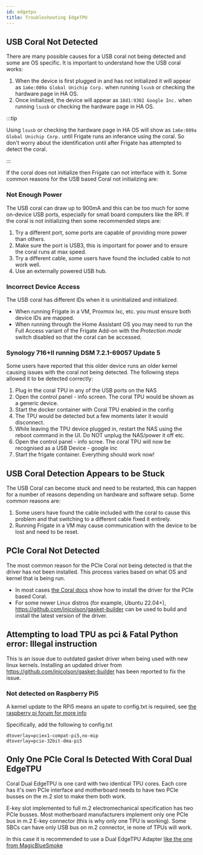```yaml
---
id: edgetpu
title: Troubleshooting EdgeTPU
---
```


## USB Coral Not Detected

There are many possible causes for a USB coral not being detected and some are OS specific. It is important to understand how the USB coral works:

1. When the device is first plugged in and has not initialized it will appear as `1a6e:089a Global Unichip Corp.` when running `lsusb` or checking the hardware page in HA OS.
2. Once initialized, the device will appear as `18d1:9302 Google Inc.` when running `lsusb` or checking the hardware page in HA OS.

:::tip

Using `lsusb` or checking the hardware page in HA OS will show as `1a6e:089a Global Unichip Corp.` until Frigate runs an inferance using the coral. So don't worry about the identification until after Frigate has attempted to detect the coral.

:::

If the coral does not initialize then Frigate can not interface with it. Some common reasons for the USB based Coral not initializing are:

### Not Enough Power

The USB coral can draw up to 900mA and this can be too much for some on-device USB ports, especially for small board computers like the RPi. If the coral is not initializing then some recommended steps are:

1. Try a different port, some ports are capable of providing more power than others.
2. Make sure the port is USB3, this is important for power and to ensure the coral runs at max speed.
3. Try a different cable, some users have found the included cable to not work well.
4. Use an externally powered USB hub.

### Incorrect Device Access

The USB coral has different IDs when it is uninitialized and initialized.

- When running Frigate in a VM, Proxmox lxc, etc. you must ensure both device IDs are mapped.
- When running through the Home Assistant OS you may need to run the Full Access variant of the Frigate Add-on with the _Protection mode_ switch disabled so that the coral can be accessed.

### Synology 716+II running DSM 7.2.1-69057 Update 5

Some users have reported that this older device runs an older kernel causing issues with the coral not being detected. The following steps allowed it to be detected correctly:

1. Plug in the coral TPU in any of the USB ports on the NAS
2. Open the control panel - info screen. The coral TPU would be shown as a generic device.
3. Start the docker container with Coral TPU enabled in the config
4. The TPU would be detected but a few moments later it would disconnect.
5. While leaving the TPU device plugged in, restart the NAS using the reboot command in the UI. Do NOT unplug the NAS/power it off etc.
6. Open the control panel - info scree. The coral TPU will now be recognised as a USB Device - google inc
7. Start the frigate container. Everything should work now!

## USB Coral Detection Appears to be Stuck

The USB Coral can become stuck and need to be restarted, this can happen for a number of reasons depending on hardware and software setup. Some common reasons are:

1. Some users have found the cable included with the coral to cause this problem and that switching to a different cable fixed it entirely.
2. Running Frigate in a VM may cause communication with the device to be lost and need to be reset.

## PCIe Coral Not Detected

The most common reason for the PCIe Coral not being detected is that the driver has not been installed. This process varies based on what OS and kernel that is being run.

- In most cases [the Coral docs](https://coral.ai/docs/m2/get-started/#2-install-the-pcie-driver-and-edge-tpu-runtime) show how to install the driver for the PCIe based Coral.
- For some newer Linux distros (for example, Ubuntu 22.04+), https://github.com/jnicolson/gasket-builder can be used to build and install the latest version of the driver.

## Attempting to load TPU as pci & Fatal Python error: Illegal instruction

This is an issue due to outdated gasket driver when being used with new linux kernels. Installing an updated driver from https://github.com/jnicolson/gasket-builder has been reported to fix the issue.

### Not detected on Raspberry Pi5

A kernel update to the RPi5 means an upate to config.txt is required, see [the raspberry pi forum for more info](https://forums.raspberrypi.com/viewtopic.php?t=363682&sid=cb59b026a412f0dc041595951273a9ca&start=25)

Specifically, add the following to config.txt

```
dtoverlay=pciex1-compat-pi5,no-mip
dtoverlay=pcie-32bit-dma-pi5
```

## Only One PCIe Coral Is Detected With Coral Dual EdgeTPU

Coral Dual EdgeTPU is one card with two identical TPU cores. Each core has it's own PCIe interface and motherboard needs to have two PCIe busses on the m.2 slot to make them both work.

E-key slot implemented to full m.2 electromechanical specification has two PCIe busses. Most motherboard manufacturers implement only one PCIe bus in m.2 E-key connector (this is why only one TPU is working). Some SBCs can have only USB bus on m.2 connector, ie none of TPUs will work.

In this case it is recommended to use a Dual EdgeTPU Adapter [like the one from MagicBlueSmoke](https://github.com/magic-blue-smoke/Dual-Edge-TPU-Adapter)
